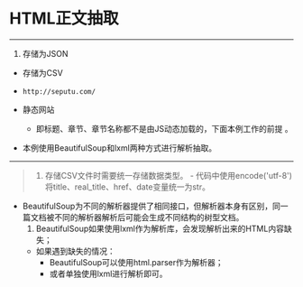 # HTML正文抽取
---
1. 存储为JSON
- 存储为CSV


- `http://seputu.com/`
- 静态网站
    - 即标题、章节、章节名称都不是由JS动态加载的，下面本例工作的前提 。
- 本例使用BeautifulSoup和lxml两种方式进行解析抽取。

---
> 1. 存储CSV文件时需要统一存储数据类型。
    - 代码中使用encode('utf-8')将title、real_title、href、date变量统一为str。
- BeautifulSoup为不同的解析器提供了相同接口，但解析器本身有区别，同一篇文档被不同的解析器解析后可能会生成不同结构的树型文档。
    1. BeautifulSoup如果使用lxml作为解析库，会发现解析出来的HTML内容缺失；
    - 如果遇到缺失的情况：
        - BeautifulSoup可以使用html.parser作为解析器；
        - 或者单独使用lxml进行解析即可。
